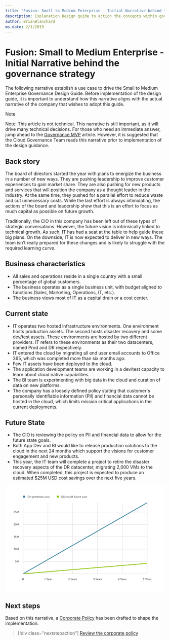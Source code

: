 ```yaml
---
title: "Fusion: Small to Medium Enterprise - Initial Narrative behind the governance strategy"
description: Explanation Design guide to action the concepts within governance.
author: BrianBlanchard
ms.date: 2/1/2019
---
```


# Fusion: Small to Medium Enterprise - Initial Narrative behind the governance strategy

The following narrative establish a use case to drive the Small to Medium Enterprise Governance Design Guide. Before implementation of the design guide, it is important to understand how this narrative aligns with the actual narrative of the company that wishes to adopt this guide.

> [!NOTE]
> Note: This article is not technical. This narrative is still important, as it will drive many technical decisions. For those who need an immediate answer, jump ahead to the [Governance MVP](governance-mvp.mp) article. However, it is suggested that the Cloud Governance Team reads this narrative prior to implementation of the design guidance.

## Back story

The board of directors started the year with plans to energize the business in a number of new ways. They are pushing leadership to improve customer experiences to gain market share. They are also pushing for new products and services that will position the company as a thought leader in the industry. At the same time, they pushed for a parallel effort to reduce waste and cut unnecessary costs. While the last effort is always intimidating, the actions of the board and leadership show that this is an effort to focus as much capital as possible on future growth.

Traditionally, the CIO in this company has been left out of these types of strategic conversations. However, the future vision is intrinsically linked to technical growth. As such, IT has had a seat at the table to help guide these big plans. On the downside, IT is now expected to deliver in new ways. The team isn’t really prepared for these changes and is likely to struggle with the required learning curve.

## Business characteristics

- All sales and operations reside in a single country with a small percentage of global customers.
- The business operates as a single business unit, with budget aligned to functions (Sales, Marketing, Operations, IT, etc.).
- The business views most of IT as a capital drain or a cost center.

## Current state

- IT operates two hosted infrastructure environments. One environment hosts production assets. The second hosts disaster recovery and some dev/test assets. These environments are hosted by two different providers. IT refers to these environments as their two datacenters, named Prod and DR respectively.
- IT entered the cloud by migrating all end user email accounts to Office 365, which was completed more than six months ago.
- Few IT assets have been deployed to the cloud.
- The application development teams are working in a dev/test capacity to learn about cloud native capabilities.
- The BI team is experimenting with big data in the cloud and curation of data on new platforms.
- The company has a loosely defined policy stating that customer's personally identifiable information (PII) and financial data cannot be hosted in the cloud, which limits mission critical applications in the current deployments.

## Future State

- The CIO is reviewing the policy on PII and financial data to allow for the future state goals.
- Both App Dev and BI would like to release production solutions to the cloud in the next 24 months which support the visions for customer engagement and new products.
- This year, the IT team will complete a project to retire the disaster recovery aspects of the DR datacenter, migrating 2,000 VMs to the cloud. When completed, this project is expected to produce an estimated $25M USD cost savings over the next five years.

![On-premise costs vs Azure costs demonstrating a return of $25M USD over the next five years](../../../_images/governance/calculator-small-to-medium-enterprise.png)

## Next steps

Based on this narrative, a [Corporate Policy](./corporate-policy.md) has been drafted to shape the implementation.

> [!div class="nextstepaction"]
> [Review the corporate policy](./corporate-policy.md)
